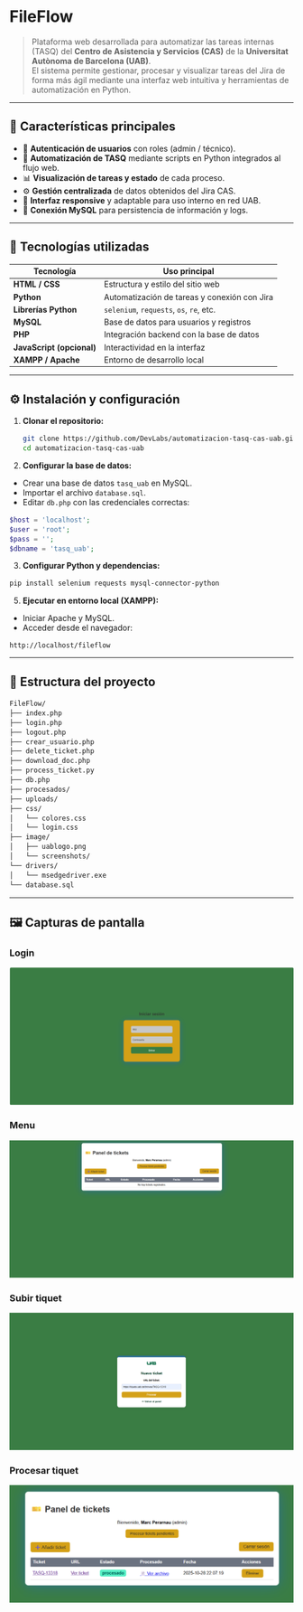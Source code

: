 # FileFlow

> Plataforma web desarrollada para automatizar las tareas internas (TASQ) del **Centro de Asistencia y Servicios (CAS)** de la **Universitat Autònoma de Barcelona (UAB)**.  
> El sistema permite gestionar, procesar y visualizar tareas del Jira de forma más ágil mediante una interfaz web intuitiva y herramientas de automatización en Python.

---

## 🚀 Características principales

- 🔐 **Autenticación de usuarios** con roles (admin / técnico).  
- 🧾 **Automatización de TASQ** mediante scripts en Python integrados al flujo web.  
- 📊 **Visualización de tareas y estado** de cada proceso.  
- ⚙️ **Gestión centralizada** de datos obtenidos del Jira CAS.  
- 🧠 **Interfaz responsive** y adaptable para uso interno en red UAB.  
- 💾 **Conexión MySQL** para persistencia de información y logs.

---

## 🧰 Tecnologías utilizadas

| Tecnología | Uso principal |
|-------------|----------------|
| **HTML / CSS** | Estructura y estilo del sitio web |
| **Python** | Automatización de tareas y conexión con Jira |
| **Librerías Python** | `selenium`, `requests`, `os`, `re`, etc. |
| **MySQL** | Base de datos para usuarios y registros |
| **PHP** | Integración backend con la base de datos |
| **JavaScript (opcional)** | Interactividad en la interfaz |
| **XAMPP / Apache** | Entorno de desarrollo local |

---

## ⚙️ Instalación y configuración

1. **Clonar el repositorio:**
   ```bash
   git clone https://github.com/DevLabs/automatizacion-tasq-cas-uab.git
   cd automatizacion-tasq-cas-uab

2. **Configurar la base de datos:**
- Crear una base de datos `tasq_uab` en MySQL.
- Importar el archivo `database.sql`.
- Editar `db.php` con las credenciales correctas:

```PHP
$host = 'localhost';
$user = 'root';
$pass = '';
$dbname = 'tasq_uab';
```
3. **Configurar Python y dependencias:**

```BASH
pip install selenium requests mysql-connector-python
```

5. **Ejecutar en entorno local (XAMPP):**
- Iniciar Apache y MySQL.
- Acceder desde el navegador:
```
http://localhost/fileflow
```
---

## 📁 Estructura del proyecto
```bash
FileFlow/
├── index.php                
├── login.php                
├── logout.php
├── crear_usuario.php
├── delete_ticket.php
├── download_doc.php               
├── process_ticket.py                
├── db.php
├── procesados/
├── uploads/               
├── css/
│   └── colores.css
│   └── login.css         
├── image/
│   ├── uablogo.png
│   └── screenshots/                 
└── drivers/
│   └── msedgedriver.exe
└── database.sql  
```

---

## 🖼️ Capturas de pantalla

### Login 

![Imagen](image/screenshots/login.png)

### Menu

![Imagen](image/screenshots/menu.png)

### Subir tiquet

![Imagen](image/screenshots/tiquet.png)

### Procesar tiquet

![Imagen](image/screenshots/procesados.png)